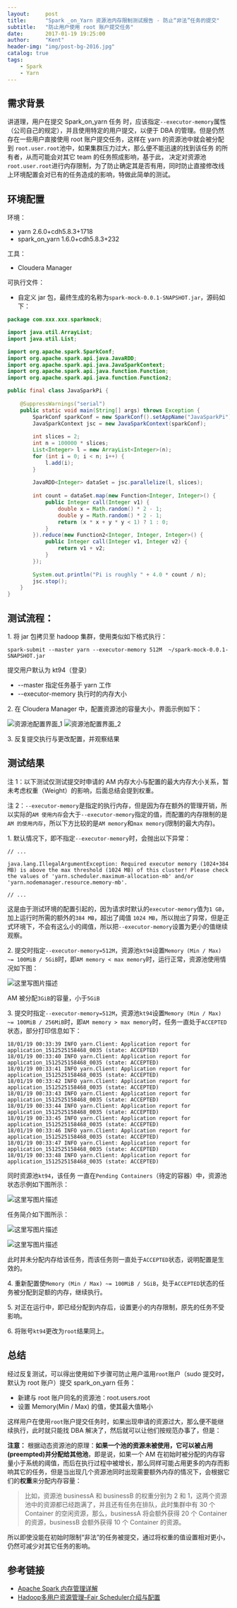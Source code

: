 ```yaml
---
layout:     post
title:      "Spark _on_Yarn 资源池内存限制测试报告 - 防止“非法”任务的提交"
subtitle:   "防止用户使用 root 账户提交任务"
date:       2017-01-19 19:25:00
author:     "Kent"
header-img: "img/post-bg-2016.jpg"
catalog: true
tags:
    - Spark
    - Yarn
---
```


## 需求背景

讲道理，用户在提交 Spark_on_yarn 任务 时，应该指定`--executor-memory`属性（公司自己的规定），并且使用特定的用户提交，以便于 DBA 的管理。但是仍然存在一些用户直接使用 root 账户提交任务，这样在 yarn 的资源池中就会被分配到 `root.user.root`池中，如果集群压力过大，那么便不能迅速的找到该任务 的所有者，从而可能会对其它 team 的任务照成影响，基于此， 决定对资源池`root.user.root`进行内存限制，为了防止确定其是否有用，同时防止直接修改线上环境配置会对已有的任务造成的影响，特做此简单的测试。

## 环境配置

环境：
- yarn 2.6.0+cdh5.8.3+1718 
- spark_on_yarn 1.6.0+cdh5.8.3+232 

工具：
- Cloudera Manager

可执行文件：
- 自定义 jar 包，最终生成的名称为`spark-mock-0.0.1-SNAPSHOT.jar`，源码如下：

```java
package com.xxx.xxx.sparkmock;

import java.util.ArrayList;
import java.util.List;

import org.apache.spark.SparkConf;
import org.apache.spark.api.java.JavaRDD;
import org.apache.spark.api.java.JavaSparkContext;
import org.apache.spark.api.java.function.Function;
import org.apache.spark.api.java.function.Function2;

public final class JavaSparkPi {
	
	@SuppressWarnings("serial")
	public static void main(String[] args) throws Exception {
		SparkConf sparkConf = new SparkConf().setAppName("JavaSparkPi");
		JavaSparkContext jsc = new JavaSparkContext(sparkConf);
		
		int slices = 2;
		int n = 100000 * slices;
		List<Integer> l = new ArrayList<Integer>(n);
		for (int i = 0; i < n; i++) {
			l.add(i);
		}
		
		JavaRDD<Integer> dataSet = jsc.parallelize(l, slices);
		
		int count = dataSet.map(new Function<Integer, Integer>() {
			public Integer call(Integer v1) {
				double x = Math.random() * 2 - 1;
				double y = Math.random() * 2 - 1;
				return (x * x + y * y < 1) ? 1 : 0;
			}
		}).reduce(new Function2<Integer, Integer, Integer>() {
			public Integer call(Integer v1, Integer v2) {
				return v1 + v2;
			}
		});
		
		System.out.println("Pi is roughly " + 4.0 * count / n);
		jsc.stop();
	}
}

```

## 测试流程：

1\. 将 jar 包拷贝至 hadoop 集群，使用类似如下格式执行：

```
spark-submit --master yarn --executor-memory 512M  ~/spark-mock-0.0.1-SNAPSHOT.jar
```

提交用户默认为 kt94（登录）

- --master 指定任务基于 yarn 工作
- --executor-memory 执行时的内存大小
 
2\. 在 Cloudera Manager 中，配置资源池的容量大小，界面示例如下：

![资源池配置界面_1](http://img.blog.csdn.net/20180119191806967?watermark/2/text/aHR0cDovL2Jsb2cuY3Nkbi5uZXQvdDg5NDY5MDIzMA==/font/5a6L5L2T/fontsize/400/fill/I0JBQkFCMA==/dissolve/70/gravity/SouthEast)
![资源池配置界面_2](http://img.blog.csdn.net/20180119191941012?watermark/2/text/aHR0cDovL2Jsb2cuY3Nkbi5uZXQvdDg5NDY5MDIzMA==/font/5a6L5L2T/fontsize/400/fill/I0JBQkFCMA==/dissolve/70/gravity/SouthEast)

3\. 反复提交执行与更改配置，并观察结果

## 测试结果

注 1：以下测试仅测试提交时申请的 AM 内存大小与配置的最大内存大小关系，暂未考虑权重（Weight）的影响，后面总结会提到权重。

注 2：`--executor-memory`是指定的执行内存，但是因为存在额外的管理开销，所以实际的`AM 使用内存`会大于`--executor-memory`指定的值，而配置的内存限制的是`AM 的使用内存`，所以下方比较的是`AM memory`和`max memory`(限制的最大内存)。

1\. 默认情况下，即不指定`--executor-memory`时，会抛出以下异常：

```
// ...

java.lang.IllegalArgumentException: Required executor memory (1024+384 MB) is above the max threshold (1024 MB) of this cluster! Please check the values of 'yarn.scheduler.maximum-allocation-mb' and/or 'yarn.nodemanager.resource.memory-mb'.

// ...
```

这是由于测试环境的配置引起的，因为请求时默认的`executor-memory`值为`1 GB`，加上运行时所需的额外的`384 MB`，超出了阈值 `1024 MB`，所以抛出了异常，但是正式环境下，不会有这么小的阈值，所以把`--executor-memory`设置为更小的值继续观察。

2\. 提交时指定`--executor-memory=512M`，资源池`kt94`设置`Memory (Min / Max) ~= 100MiB / 5GiB`时，即`AM memory < max memory`时，运行正常，资源池使用情况如下图：  

![这里写图片描述](http://img.blog.csdn.net/20180119192028594?watermark/2/text/aHR0cDovL2Jsb2cuY3Nkbi5uZXQvdDg5NDY5MDIzMA==/font/5a6L5L2T/fontsize/400/fill/I0JBQkFCMA==/dissolve/70/gravity/SouthEast)

AM 被分配`3GiB`的容量，小于`5GiB`

3\. 提交时指定`--executor-memory=512M`，资源池`kt94`设置`Memory (Min / Max) ~= 100MiB / 256MiB`时，即`AM memory > max memory`时，任务一直处于`ACCEPTED`状态，部分打印信息如下：

```
18/01/19 00:33:39 INFO yarn.Client: Application report for application_1512525158468_0035 (state: ACCEPTED)
18/01/19 00:33:40 INFO yarn.Client: Application report for application_1512525158468_0035 (state: ACCEPTED)
18/01/19 00:33:41 INFO yarn.Client: Application report for application_1512525158468_0035 (state: ACCEPTED)
18/01/19 00:33:42 INFO yarn.Client: Application report for application_1512525158468_0035 (state: ACCEPTED)
18/01/19 00:33:43 INFO yarn.Client: Application report for application_1512525158468_0035 (state: ACCEPTED)
18/01/19 00:33:44 INFO yarn.Client: Application report for application_1512525158468_0035 (state: ACCEPTED)
18/01/19 00:33:45 INFO yarn.Client: Application report for application_1512525158468_0035 (state: ACCEPTED)
18/01/19 00:33:46 INFO yarn.Client: Application report for application_1512525158468_0035 (state: ACCEPTED)
18/01/19 00:33:47 INFO yarn.Client: Application report for application_1512525158468_0035 (state: ACCEPTED)
18/01/19 00:33:48 INFO yarn.Client: Application report for application_1512525158468_0035 (state: ACCEPTED)
```

同时资源池`kt94`，该任务 一直在`Pending Containers`（待定的容器）中，资源池状态示例如下图所示：

![这里写图片描述](http://img.blog.csdn.net/20180119192101112?watermark/2/text/aHR0cDovL2Jsb2cuY3Nkbi5uZXQvdDg5NDY5MDIzMA==/font/5a6L5L2T/fontsize/400/fill/I0JBQkFCMA==/dissolve/70/gravity/SouthEast)

任务简介如下图所示：

![这里写图片描述](http://img.blog.csdn.net/20180119192115732?watermark/2/text/aHR0cDovL2Jsb2cuY3Nkbi5uZXQvdDg5NDY5MDIzMA==/font/5a6L5L2T/fontsize/400/fill/I0JBQkFCMA==/dissolve/70/gravity/SouthEast)

![这里写图片描述](http://img.blog.csdn.net/20180119192124061?watermark/2/text/aHR0cDovL2Jsb2cuY3Nkbi5uZXQvdDg5NDY5MDIzMA==/font/5a6L5L2T/fontsize/400/fill/I0JBQkFCMA==/dissolve/70/gravity/SouthEast)

此时并未分配内存给该任务，而该任务则一直处于`ACCEPTED`状态，说明配置是生效的。

4\. 重新配置使`Memory (Min / Max) ~= 100MiB / 5GiB`，处于`ACCEPTED`状态的任务被分配到足额的内存，继续执行。

5\. 对正在运行中，即已经分配到内存后，设置更小的内存限制，原先的任务不受影响。

6\. 将账号`kt94`更改为`root`结果同上。

## 总结

经过反复测试，可以得出使用如下步骤可防止用户滥用`root`账户（sudo 提交时，默认为 root 账户）提交 spark_on_yarn 任务：

- 新建与 root 账户同名的资源池：root.users.root
- 设置 Memory(Min / Max) 的值，使其最大值略小

这样用户在使用`root`账户提交任务时，如果出现申请的资源过大，那么便不能继续执行，此时就只能找 DBA 解决了，然后就可以让他们按规范办事了，但是：

**注意：** 根据动态资源池的原理：**如果一个池的资源未被使用，它可以被占用(preempted)并分配给其他池**，即是说，如果一个 AM 在初始时被分配的内存容量小于系统的阈值，而后在执行过程中被增长，那么同样可能占用更多的内存而影响其它的任务，但是当出现几个资源池同时出现需要额外内存的情况下，会根据它们的**权重**来分配内存容量：

> 比如，资源池 businessA 和 businessB 的权重分别为 2 和 1，这两个资源池中的资源都已经跑满了，并且还有任务在排队，此时集群中有 30 个 Container 的空闲资源，那么，businessA 将会额外获得 20 个 Container 的资源，businessB 会额外获得 10 个 Container 的资源。

所以即使没能在初始时限制“非法”的任务被提交，通过将权重的值设置相对更小，仍然可减少对其它任务的影响。

## 参考链接

- [Apache Spark 内存管理详解](https://www.ibm.com/developerworks/cn/analytics/library/ba-cn-apache-spark-memory-management/index.html)
- [Hadoop多用户资源管理–Fair Scheduler介绍与配置](http://lxw1234.com/archives/2015/10/536.htm)

